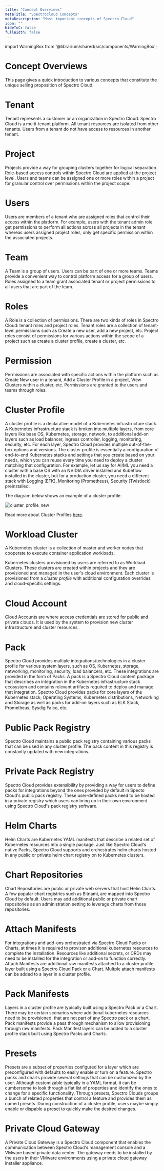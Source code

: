 ```yaml
---
title: "Concept Overviews"
metaTitle: "Spectrocloud Concepts"
metaDescription: "Most important concepts of Spectro Cloud"
icon: ""
hideToC: false
fullWidth: false
---
```


import WarningBox from '@librarium/shared/src/components/WarningBox';

# Concept Overviews

This page gives a quick introduction to various concepts that constitute the unique selling proposition of Spectro Cloud.

# Tenant

Tenant represents a customer or an organization in Spectro Cloud. Spectro Cloud is a multi-tenant platform. All tenant resources are isolated from other tenants. Users from a tenant do not  have access to resources in another tenant.

# Project

Projects provide a way for grouping clusters together for logical separation. Role-based access controls within Spectro Cloud are applied at the project level. Users and teams can be assigned one or more roles within a project for granular control over permissions within the project scope.

# Users

Users are members of a tenant who are assigned roles that control their access within the platform. For example, users with the tenant admin role get permissions to perform all actions across all projects in the tenant whereas users assigned project roles, only get specific permission within the associated projects.

# Team

A Team is a group of users. Users can be part of one or more teams. Teams provide a convenient way to control platform access for a group of users. Roles assigned to a team grant associated tenant or project permissions to all users that are part of the team.

# Roles

A Role is a collection of permissions. There are two kinds of roles in Spectro Cloud: tenant roles and project roles. Tenant roles are a collection of tenant-level permissions such as Create a new user, add a new project, etc. Project roles consist of permissions for various actions within the scope of a project such as create a cluster profile, create a cluster,  etc.

# Permission

Permissions are associated with specific actions within the platform such as Create New user in a tenant, Add a Cluster Profile in a project, View Clusters within a cluster, etc. Permissions are granted to the users and teams through roles.

# Cluster Profile

A cluster profile is a declarative model of a Kubernetes infrastructure stack. A Kubernetes infrastructure stack is broken into multiple layers, from core layers like base OS, Kubernetes, storage, network, to additional add-on layers such as load balancer, ingress controller, logging, monitoring, security, etc. For each layer, Spectro Cloud provides multiple out-of-the-box options and versions. The cluster profile is essentially a configuration of end-to-end Kubernetes stacks and settings that you create based on your needs, which you can reuse every time you need to deploy a cluster matching that configuration. For example, let us say for AI/ML you need a cluster with a base OS with an NVIDIA driver installed and Kubeflow installed in the cluster, but for a production cluster, you need a different stack with Logging (EFK), Monitoring (Prometheus), Security (Twistlock) preinstalled.

The diagram below shows an example of a cluster profile:

![cluster_profile_new](/cluster_profile_new.png)

Read more about Cluster Profiles [here](/cluster-profiles).

# Workload Cluster

A Kubernetes cluster is a collection of master and worker nodes that cooperate to execute container application workloads.

Kubernetes clusters provisioned by users are referred to as Workload Clusters. These clusters are created within projects and they are provisioned and managed in the user's cloud environment. Each cluster is provisioned from a *cluster profile* with additional configuration overrides and cloud-specific settings.

# Cloud Account

Cloud Accounts are where access credentials are stored for public and private clouds. It is used by the system to provision new cluster infrastructure and cluster resources.

# Pack

Spectro Cloud provides multiple integrations/technologies in a cluster profile for various system layers, such as OS, Kubernetes, storage, networking, monitoring, security, load balancers, etc. These integrations are provided in the form of Packs. A pack is a Spectro Cloud content package that describes an integration in the Kubernetes infrastructure stack ecosystem and contains relevant artifacts required to deploy and manage that integration. Spectro Cloud provides packs for core layers of the Kubernetes stack; Operating Systems, Kubernetes distributions, Networking and Storage as well as packs for add-on layers such as ELK Stack, Prometheus, Sysdig Falco, etc.

# Public Pack Registry

Spectro Cloud maintains a public pack registry containing various packs that can be used in any cluster profile. The pack content in this registry is constantly updated with new integrations.

# Private Pack Registry

Spectro Cloud provides extensibility by providing a way for users to define packs for integrations beyond the ones provided by default in Specto Cloud's public pack registry. These user-defined packs need to be hosted in a private registry which users can bring up in their own environment using Spectro Cloud's pack registry software.

# Helm Charts

Helm Charts are Kubernetes YAML manifests that describe a related set of Kubernetes resources into a single package. Just like Spectro Cloud's native Packs, Spectro Cloud supports and orchestrates helm charts hosted in any public or private helm chart registry on to Kubernetes clusters. 


# Chart Repositories

Chart Repositories are public or private web servers that host Helm Charts. A few popular chart registries such as Bitnami, are mapped into Spectro Cloud by default. Users may add additional public or private chart repositories as an administration setting to leverage charts from those repositories. 


# Attach Manifests

For integrations and add-ons orchestrated via Spectro Cloud Packs or Charts, at times it is required to provison additional kubernetes resources to complete the installation. Resources like additional secrets, or CRDs may need to be installed for the integration or add-on to function correctly. Attach Manifests are additional raw manifests attached to a cluster profile layer built using a Spectro Cloud Pack or a Chart. Multple attach manifests can be added to a layer in a cluster profile. 


# Pack Manifests

Layers in a cluster profile are typically built using a Spectro Pack or a Chart. There may be certain scenarios where additional kubernetes resources need to be provisioned, that are not part of any Spectro pack or a chart. Pack manifests provide a pass through mechanism to allow provisioning through raw manifests. Pack Manifest layers can be added to a cluster profile stack built using Spectro Packs and Charts. 

# Presets

Presets are a subset of properties configured for a layer which are preconfigured with defaults to easily enable or turn on a feature. Spectro packs and charts provide several settings that can be customized by the user. Although customizable typically in a YAML format, it can be cumbersome to look through a flat list of properties and identify the ones to change for a specific functionality. Through presets, Spectro Clouds groups a bunch of related properties that control a feature and provides them as named presets. During construction of a cluster profile, users maybe simply enable or dispable a preset to quickly make the desired changes. 


# Private Cloud Gateway

A Private Cloud Gateway is a Spectro Cloud component that enables the communication between Spectro Cloud's management console and a VMware based private data center. The gateway needs to be installed by the users in their VMware environments using a private cloud gateway installer appliance.
